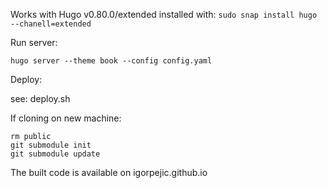 Works with Hugo v0.80.0/extended installed with: `sudo snap install hugo --chanell=extended`

Run server:

```
hugo server --theme book --config config.yaml
```

Deploy:

see: deploy.sh

If cloning on new machine:

```
rm public
git submodule init
git submodule update
```


The built code is available on igorpejic.github.io
